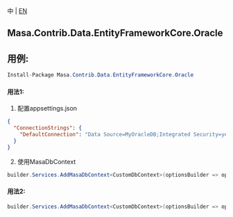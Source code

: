 中 | [EN](README.md)

## Masa.Contrib.Data.EntityFrameworkCore.Oracle

## 用例:

```c#
Install-Package Masa.Contrib.Data.EntityFrameworkCore.Oracle
```

#### 用法1:

1. 配置appsettings.json

``` appsettings.json
{
  "ConnectionStrings": {
    "DefaultConnection": "Data Source=MyOracleDB;Integrated Security=yes;"
  }
}
```

2. 使用MasaDbContext

``` C#
builder.Services.AddMasaDbContext<CustomDbContext>(optionsBuilder => optionsBuilder.UseSoftDelete().UseOracle());
```

#### 用法2:

``` C#
builder.Services.AddMasaDbContext<CustomDbContext>(optionsBuilder => optionsBuilder.UseSoftDelete().UseOracle("Data Source=MyOracleDB;Integrated Security=yes;"));
```